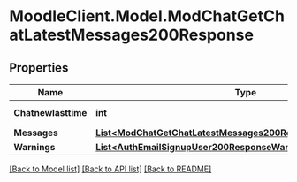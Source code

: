# MoodleClient.Model.ModChatGetChatLatestMessages200Response

## Properties

Name | Type | Description | Notes
------------ | ------------- | ------------- | -------------
**Chatnewlasttime** | **int** | new last time | [default to null]
**Messages** | [**List&lt;ModChatGetChatLatestMessages200ResponseMessagesInner&gt;**](ModChatGetChatLatestMessages200ResponseMessagesInner.md) |  | 
**Warnings** | [**List&lt;AuthEmailSignupUser200ResponseWarningsInner&gt;**](AuthEmailSignupUser200ResponseWarningsInner.md) |  | [optional] 

[[Back to Model list]](../README.md#documentation-for-models) [[Back to API list]](../README.md#documentation-for-api-endpoints) [[Back to README]](../README.md)

